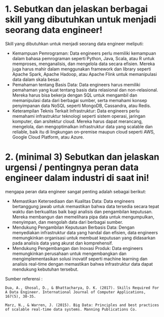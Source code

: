 # 1. Sebutkan dan jelaskan berbagai skill yang dibutuhkan untuk menjadi seorang data engineer! 
Skill yang dibutuhkan untuk menjadi seorang data engineer meliputi:
- Kemampuan Pemrograman: Data engineers perlu memiliki kemampuan dalam bahasa pemrograman seperti Python, Java, Scala, atau R untuk memproses, menganalisis, dan mengelola data secara efisien. 
Mereka juga harus mahir dalam menggunakan framework dan library seperti Apache Spark, Apache Hadoop, atau Apache Flink untuk memanipulasi data dalam skala besar.
- Pemahaman tentang Basis Data: Data engineers harus memiliki pemahaman yang kuat tentang basis data relasional dan non-relasional. Mereka harus bisa bekerja dengan SQL untuk mengambil dan memanipulasi data dari berbagai sumber, serta memahami konsep penyimpanan data NoSQL seperti MongoDB, 
Cassandra, atau Redis.
- Keterampilan Teknis Terkait Infrastruktur: Data engineers perlu memahami infrastruktur teknologi seperti sistem operasi, jaringan komputer, dan arsitektur cloud. Mereka harus dapat merancang, mengelola, dan mengoptimalkan infrastruktur data yang scalable dan reliable, baik itu di lingkungan on-premise maupun cloud seperti AWS, Google Cloud Platform, atau Azure.

# 2. (minimal 3) Sebutkan dan jelaskan urgensi / pentingnya peran data engineer dalam industri di saat ini!
mengapa peran data engineer sangat penting adalah sebagai berikut:
- Memastikan Ketersediaan dan Kualitas Data: Data engineers bertanggung jawab untuk memastikan bahwa data tersedia secara tepat waktu dan berkualitas baik bagi analisis dan pengambilan keputusan. Mereka membangun dan memelihara pipa data untuk mengumpulkan, menyimpan, dan mengolah data dari berbagai sumber.
- Mendukung Pengambilan Keputusan Berbasis Data: Dengan menyediakan infrastruktur data yang handal dan efisien, data engineers memungkinkan organisasi untuk membuat keputusan yang didasarkan pada analisis data yang akurat dan komprehensif.
- Mendukung Pengembangan dan Inovasi Produk: Data engineers memungkinkan perusahaan untuk mengembangkan dan mengimplementasikan solusi inovatif seperti machine learning dan analisis real-time dengan memastikan bahwa infrastruktur data dapat mendukung kebutuhan tersebut.

Sumber referensi : 

    Dua, A., Ghosal, D., & Bhattacharya, D. K. (2017). Skills Required For A Data Engineer. International Journal of Computer Applications, 167(5), 30-35.

    Marz, N., & Warren, J. (2015). Big Data: Principles and best practices of scalable real-time data systems. Manning Publications Co.

